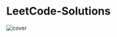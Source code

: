 # LeetCode-Solutions
![cover](https://user-images.githubusercontent.com/91598274/187018274-64424091-f85d-4286-a150-b02ee1bf1b5e.png)
